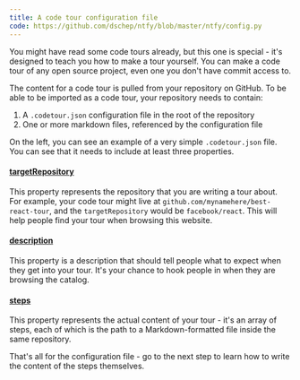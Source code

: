 ```yaml
---
title: A code tour configuration file
code: https://github.com/dschep/ntfy/blob/master/ntfy/config.py
---
```


You might have read some code tours already, but this one is special - it's designed to teach you how to make a tour yourself. You can make a code tour of any open source project, even one you don't have commit access to.

The content for a code tour is pulled from your repository on GitHub. To be able to be imported as a code tour, your repository needs to contain:

1. A `.codetour.json` configuration file in the root of the repository
2. One or more markdown files, referenced by the configuration file

On the left, you can see an example of a very simple `.codetour.json` file. You can see that it needs to include at least three properties.

<a href="https://github.com/partyparrot/codetours-starter-kit/blob/ded59179edb6bd892ccffcb0c5a8a4f3868826d5/.codetour.json#L2" id="targetRepository"><h4>targetRepository</h4></a>

This property represents the repository that you are writing a tour about. For example, your code tour might live at `github.com/mynamehere/best-react-tour`, and the `targetRepository` would be `facebook/react`. This will help people find your tour when browsing this website.

<a href="https://github.com/partyparrot/codetours-starter-kit/blob/ded59179edb6bd892ccffcb0c5a8a4f3868826d5/.codetour.json#L3" id="description"><h4>description</h4></a>

This property is a description that should tell people what to expect when they get into your tour. It's your chance to hook people in when they are browsing the catalog.

<a href="https://github.com/partyparrot/codetours-starter-kit/blob/ded59179edb6bd892ccffcb0c5a8a4f3868826d5/.codetour.json#L4-L6" id="steps"><h4>steps</h4></a>

This property represents the actual content of your tour - it's an array of steps, each of which is the path to a Markdown-formatted file inside the same repository.

That's all for the configuration file - go to the next step to learn how to write the content of the steps themselves.
